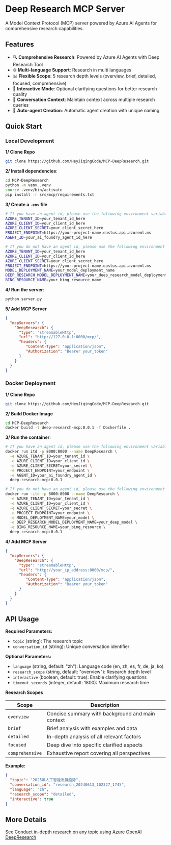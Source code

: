 # Deep Research MCP Server

A Model Context Protocol (MCP) server powered by Azure AI Agents for comprehensive research capabilities.

## Features

- 🔍 **Comprehensive Research**: Powered by Azure AI Agents with Deep Research Tool
- 🌐 **Multi-language Support**: Research in multi languages
- 📊 **Flexible Scope**: 5 research depth levels (overview, brief, detailed, focused, comprehensive)
- 💬 **Interactive Mode**: Optional clarifying questions for better research quality
- 🔄 **Conversation Context**: Maintain context across multiple research queries
- 🚀 **Auto-agent Creation**: Automatic agent creation with unique naming

## Quick Start

### Local Development

**1/ Clone Repo**
```bash
git clone https://github.com/HeyJiqingCode/MCP-DeepResearch.git
```

**2/ Install dependencies**:
```bash
cd MCP-DeepResearch
python -m venv .venv
source .venv/bin/activate
pip install -r src/mcp/requirements.txt
```
**3/ Create a `.env` file**
```bash
# If you have an agent id, please use the following environment variables.
AZURE_TENANT_ID=your_tenant_id_here
AZURE_CLIENT_ID=your_client_id_here
AZURE_CLIENT_SECRET=your_client_secret_here
PROJECT_ENDPOINT=https://your-project-name.eastus.api.azureml.ms
AGENT_ID=your_ai_foundry_agent_id_here

# If you do not have an agent id, please use the following environment variables.
AZURE_TENANT_ID=your_tenant_id_here
AZURE_CLIENT_ID=your_client_id_here
AZURE_CLIENT_SECRET=your_client_secret_here
PROJECT_ENDPOINT=https://your-project-name.eastus.api.azureml.ms
MODEL_DEPLOYMENT_NAME=your_model_deployment_name
DEEP_RESEARCH_MODEL_DEPLOYMENT_NAME=your_deep_research_model_deployment_name
BING_RESOURCE_NAME=your_bing_resource_name
```

**4/ Run the server**:
```bash
python server.py
```

**5/ Add MCP Server**
```json
{
  "mcpServers": {
    "DeepResearch": {
      "type": "streamableHttp",
      "url": "http://127.0.0.1:8000/mcp/",
      "headers": {
         "Content-Type": "application/json",
         "Authorization": "Bearer your_token"
      }
    }
  }
}
```

### Docker Deployment

**1/ Clone Repo**
```bash
git clone https://github.com/HeyJiqingCode/MCP-DeepResearch.git
```

**2/ Build Docker Image**
```bash
cd MCP-DeepResearch
docker build -t deep-research-mcp:0.0.1 -f Dockerfile .
```

**3/ Run the container**:
```bash
# If you have an agent id, please use the following environment variables.
docker run itd -p 8000:8000 --name DeepResearch \
  -e AZURE_TENANT_ID=your_tenant_id \
  -e AZURE_CLIENT_ID=your_client_id \
  -e AZURE_CLIENT_SECRET=your_secret \
  -e PROJECT_ENDPOINT=your_endpoint \
  -e AGENT_ID=your_ai_foundry_agent_id \
  deep-research-mcp:0.0.1

# If you do not have an agent id, please use the following environment variables.
docker run -itd -p 8000:8000 --name DeepResearch \
  -e AZURE_TENANT_ID=your_tenant_id \
  -e AZURE_CLIENT_ID=your_client_id \
  -e AZURE_CLIENT_SECRET=your_secret \
  -e PROJECT_ENDPOINT=your_endpoint \
  -e MODEL_DEPLOYMENT_NAME=your_model \
  -e DEEP_RESEARCH_MODEL_DEPLOYMENT_NAME=your_deep_model \
  -e BING_RESOURCE_NAME=your_bing_resource \
  deep-research-mcp:0.0.1
```
**4/ Add MCP Server**
```json
{
  "mcpServers": {
    "DeepResearch": {
      "type": "streamableHttp",
      "url": "http://your_ip_address:8000/mcp/",
      "headers": {
         "Content-Type": "application/json",
         "Authorization": "Bearer your_token"
      }
    }
  }
}
```

## API Usage

**Required Parameters:**
- `topic` (string): The research topic
- `conversation_id` (string): Unique conversation identifier

**Optional Parameters:**
- `language` (string, default: "zh"): Language code (en, zh, es, fr, de, ja, ko)
- `research_scope` (string, default: "overview"): Research depth level
- `interactive` (boolean, default: true): Enable clarifying questions
- `timeout_seconds` (integer, default: 1800): Maximum research time

**Research Scopes**

| Scope | Description |
|-------|-------------|
| `overview` | Concise summary with background and main context |
| `brief` | Brief analysis with examples and data |
| `detailed` | In-depth analysis of all relevant factors |
| `focused` | Deep dive into specific clarified aspects |
| `comprehensive` | Exhaustive report covering all perspectives |

**Example:**
```json
{
  "topic": "2025年人工智能发展趋势",
  "conversation_id": "research_20240613_102327_1745",
  "language": "zh",
  "research_scope": "detailed",
  "interactive": true
}
```

## More Details

See [Conduct in-depth research on any topic using Azure OpenAI DeepResearch](https://heyjiqing.notion.site/Conduct-in-depth-research-with-Azure-OpenAI-DeepResearch-23ede7b6e4e880f8b8e4fd9f8e04026a)